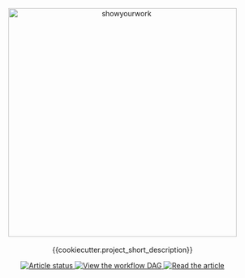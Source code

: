 <p align="center">
  <a href="https://github.com/rodluger/showyourwork">
      <img width = "450" src="https://raw.githubusercontent.com/rodluger/showyourwork/main/showyourwork.png" alt="showyourwork"/>
  </a>
  <br>
  <br>
  {{cookiecutter.project_short_description}}
  <p align="center">
    <a href="https://github.com/{{cookiecutter.github_user}}/{{cookiecutter.github_repo}}/actions/workflows/showyourwork.yml">
      <img src="https://github.com/{{cookiecutter.github_user}}/{{cookiecutter.github_repo}}/actions/workflows/showyourwork.yml/badge.svg" alt="Article status"/>
    </a>
    <a href="https://github.com/{{cookiecutter.github_user}}/{{cookiecutter.github_repo}}/raw/main-pdf/dag.pdf">
      <img src="https://img.shields.io/badge/workflow-graph-blue.svg?style=flat" alt="View the workflow DAG"/>
    </a>
    <a href="https://github.com/{{cookiecutter.github_user}}/{{cookiecutter.github_repo}}/raw/main-pdf/ms.pdf">
      <img src="https://img.shields.io/badge/article-pdf-blue.svg?style=flat" alt="Read the article"/>
    </a>
</p>
